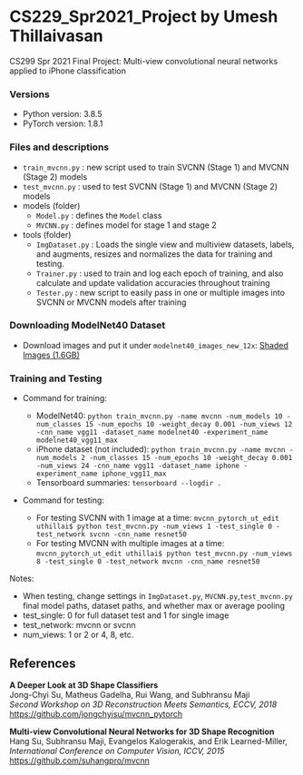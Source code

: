 # CS229_Spr2021_Project by Umesh Thillaivasan
CS299 Spr 2021 Final Project: Multi-view convolutional neural networks applied to iPhone classification

### Versions
- Python version: 3.8.5
- PyTorch version: 1.8.1

### Files and descriptions

- ```train_mvcnn.py``` : new script used to train SVCNN (Stage 1) and MVCNN (Stage 2) models 
- ```test_mvcnn.py``` : used to test SVCNN (Stage 1) and MVCNN (Stage 2) models
- models (folder)
  -   ```Model.py``` : defines the ```Model``` class
  -   ```MVCNN.py``` : defines model for stage 1 and stage 2
- tools (folder)
  -   ```ImgDataset.py``` : Loads the single view and multiview datasets, labels, and augments, resizes and normalizes the data for training and testing.
  -   ```Trainer.py``` : used to train and log each epoch of training, and also calculate and update validation accuracies throughout training
  -   ```Tester.py``` : new script to easily pass in one or multiple images into SVCNN or MVCNN models after training

### Downloading ModelNet40 Dataset
- Download images and put it under ```modelnet40_images_new_12x```: [Shaded Images (1.6GB)](http://supermoe.cs.umass.edu/shape_recog/shaded_images.tar.gz)  

### Training and Testing
- Command for training: 
    - ModelNet40: ```python train_mvcnn.py -name mvcnn -num_models 10 -num_classes 15 -num_epochs 10 -weight_decay 0.001 -num_views 12 -cnn_name vgg11 -dataset_name modelnet40 -experiment_name modelnet40_vgg11_max```
    - iPhone dataset (not included): ```python train_mvcnn.py -name mvcnn -num_models 2 -num_classes 15 -num_epochs 10 -weight_decay 0.001 -num_views 24 -cnn_name vgg11 -dataset_name iphone -experiment_name iphone_vgg11_max```
    - Tensorboard summaries: ```tensorboard --logdir .```
  
- Command for testing:
    - For testing SVCNN with 1 image at a time: ```mvcnn_pytorch_ut_edit uthillai$ python test_mvcnn.py -num_views 1 -test_single 0 -test_network svcnn -cnn_name resnet50```
    - For testing MVCNN with multiple images at a time: ```mvcnn_pytorch_ut_edit uthillai$ python test_mvcnn.py -num_views 8 -test_single 0 -test_network mvcnn -cnn_name resnet50```
    
Notes: 
- When testing, change settings in  ```ImgDataset.py```, ```MVCNN.py```,```test_mvcnn.py``` final model paths, dataset paths, and whether max or average pooling
- test_single: 0 for full dataset test and 1 for single image
- test_network: mvcnn or svcnn
- num_views: 1 or 2 or 4, 8, etc.



## References
**A Deeper Look at 3D Shape Classifiers**  
Jong-Chyi Su, Matheus Gadelha, Rui Wang, and Subhransu Maji  
*Second Workshop on 3D Reconstruction Meets Semantics, ECCV, 2018*
https://github.com/jongchyisu/mvcnn_pytorch

**Multi-view Convolutional Neural Networks for 3D Shape Recognition**  
Hang Su, Subhransu Maji, Evangelos Kalogerakis, and Erik Learned-Miller,  
*International Conference on Computer Vision, ICCV, 2015*
https://github.com/suhangpro/mvcnn
